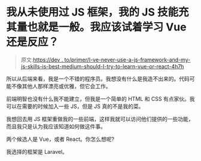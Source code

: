 # 我从未使用过 JS 框架，我的 JS 技能充其量也就是一般。我应该试着学习 Vue 还是反应？

> 原文:[https://dev . to/primer/I-ve-never-use-a-js-framework-and-my-js-skills-is-best-medium-should-I-try-to-learn-vue-or-react-4h7h](https://dev.to/primer/i-ve-never-used-a-js-framework-and-my-js-skills-are-at-best-mediocre-should-i-try-to-learn-vue-or-react-4h7h)

所以从后端来看，我是一个不错的程序员。我想没有什么是我造不出来的。代码可能不像其他人那样漂亮或优雅，但它会工作。

前端明智也没有什么我不能建立，但我是一个简单的 HTML 和 CSS 有点家伙。我可以在需要的时候加入一些 JS，但是 JS 真的不是我的菜。

我想回去用 JS 框架重做我的一些前端，这样我就可以访问他们提供的一些功能，而且我只是认为我应该知道如何做这件事。

两个候选人是 Vue，或者 React。你怎么想呢?

我选择的框架是 Laravel。